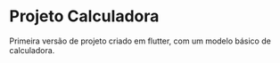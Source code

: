# Projeto Calculadora

Primeira versão de projeto criado em flutter, com um modelo básico de calculadora.
